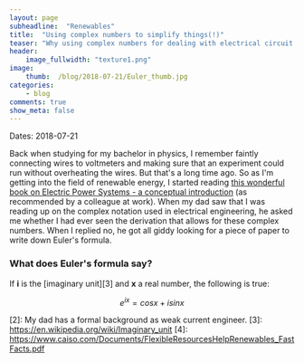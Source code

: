 ```yaml
---
layout: page
subheadline:  "Renewables"
title:  "Using complex numbers to simplify things(!)"
teaser: "Why using complex numbers for dealing with electrical circuit analysis can be useful."
header:
    image_fullwidth: "texture1.png"
image:
    thumb:  /blog/2018-07-21/Euler_thumb.jpg
categories:
    - blog
comments: true
show_meta: false
---
```


Dates: 2018-07-21

Back when studying for my bachelor in physics, I remember faintly connecting wires to voltmeters 
and making sure that an experiment could run without overheating the wires. 
But that's a long time ago. 
So as I'm getting into the field of renewable energy, I started reading 
[this wonderful book on Electric Power Systems - a conceptual introduction][1] 
(as recommended by a colleague at work). 
When my dad saw that I was reading up on the complex notation 
used in electrical engineering, he asked me whether I had ever seen the 
derivation that allows for these complex numbers. 
When I replied no, he got all giddy looking for a piece of paper to write down Euler's formula.

### What does Euler's formula say?
If **i** is the [imaginary unit][3] and **x** a real number, the following is true:

$$ e^{ix} =  cos x + i sin x $$

 

 [1]: https://www.wiley.com/WileyCDA/WileyTitle/productCd-0471178594,miniSiteCd-IEEE2.html
 [2]: My dad has a formal background as weak current engineer.
 [3]: https://en.wikipedia.org/wiki/Imaginary_unit
 [4]: https://www.caiso.com/Documents/FlexibleResourcesHelpRenewables_FastFacts.pdf
